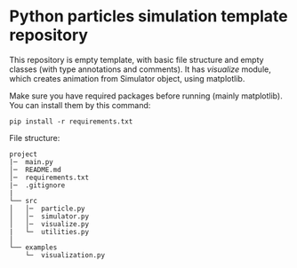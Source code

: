 # Python particles simulation template repository
This repository is empty template, with basic file structure and empty classes (with type annotations and comments).
It has *visualize* module, which creates animation from Simulator object, using matplotlib.

Make sure you have required packages before running (mainly matplotlib).
You can install them by this command:

`pip install -r requirements.txt`

File structure:
```
project
|─  main.py
│─  README.md    
│─  requirements.txt
|─  .gitignore
|
└── src
│   │─  particle.py
│   │─  simulator.py
│   │─  visualize.py
|   └─  utilities.py
│   
└── examples
    └─  visualization.py
